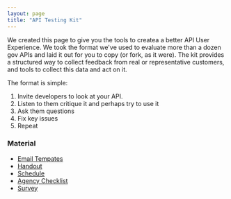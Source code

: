 ```yaml
---
layout: page
title: "API Testing Kit"
---
```


We created this page to give you the tools to createa a better API User Experience. We took the format we've used to evaluate more than a dozen gov APIs and laid it out for you to copy (or fork, as it were). The kit provides a structured way to collect feedback from real or representative customers, and tools to collect this data and act on it.

The format is simple: 

1. Invite developers to look at your API.
2. Listen to them critique it and perhaps try to use it
3. Ask them questions
4. Fix key issues
5. Repeat



### Material 
* [Email Tempates](http://18f.github.io/API-Usability-Testing/pages/templates)
* [Handout]()
* [Schedule]()
* [Agency Checklist]()
* [Survey](http://18f.github.io/API-Usability-Testing/pages/survey.html)
